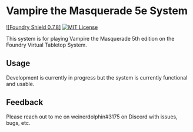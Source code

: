 # Vampire the Masquerade 5e System

[![Foundry Shield 0.7.8]][Foundry URL]
[![MIT License]][MIT URL]

This system is for playing Vampire the Masquerade 5th edition on the Foundry Virtual Tabletop System.

## Usage

Development is currently in progress but the system is currently functional and usable.

## Feedback

Please reach out to me on weinerdolphin#3175 on Discord with issues, bugs, etc.


[Foundry Shield 0.7.7]: https://img.shields.io/badge/Foundry-0.7.7-informational
[Foundry URL]: https://foundryvtt.com

[MIT License]: https://img.shields.io/badge/License-MIT-green
[MIT URL]: https://github.com/Rayji96/foundry-V5/blob/main/LICENSE